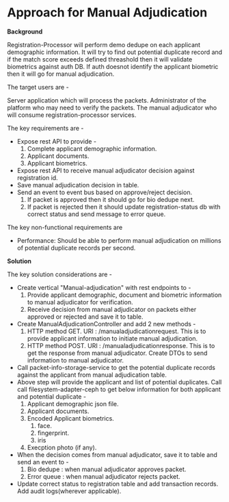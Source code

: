 # Approach for Manual Adjudication

**Background**

Registration-Processor will perform demo dedupe on each applicant demographic information. It will try to find out potential duplicate record and if the match score exceeds defined threashold then it will validate biometrics against auth DB. If auth doesnot identify the applicant biometric then it will go for manual adjudication.

The target users are -

Server application which will process the packets.
Administrator of the platform who may need to verify the packets.
The manual adjudicator who will consume registration-processor services.

The key requirements are -
- Expose rest API to provide -
	1. Complete applicant demographic information.
	2. Applicant documents.
	3. Applicant biometrics.
- Expose rest API to receive manual adjudicator decision against registration id.
- Save manual adjudication decision in table.
- Send an event to event bus based on approve/reject decision.
	1. If packet is approved then it should go for bio dedupe next.
	2. If packet is rejected then it should update registration-status db with correct status and send message to error queue.

The key non-functional requirements are
-	Performance: Should be able to perform manual adjudication on millions of potential duplicate records per second.

**Solution**

The key solution considerations are -
- Create vertical "Manual-adjudication" with rest endpoints to -
	1. Provide applicant demographic, document and biometric information to manual adjudicator for verification.
	2. Receive decision from manual adjudicator on packets either approved or rejected and save it to table.
- Create ManualAdjudicationController and add 2 new methods -
	1. HTTP method GET. URI : /manualadjudicationrequest. This is to provide applicant information to initiate manual adjudication.
	2. HTTP method POST. URI : /manualadjudicationresponse. This is to get the response from manual adjudicator.
Create DTOs to send information to manual adjudicator.
- Call packet-info-storage-service to get the potential duplicate records against the applicant from manual adjudication table.
- Above step will provide the applicant and list of potential duplicates. Call call filesystem-adapter-ceph to get below information for both applicant and potential duplicate -
	1. Applicant demographic json file.
	2. Applicant documents.
	3. Encoded Applicant biometrics.
		1. face.
		2. fingerprint.
		3. iris
	4. Execption photo (if any).
- When the decision comes from manual adjudicator, save it to table and send an event to -
	1. Bio dedupe : when manual adjudicator approves packet.
	2. Error queue : when manual adjudicator rejects packet.
- Update correct status to registration table and add transaction records. Add audit logs(wherever applicable).
